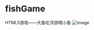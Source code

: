 # fishGame
HTML5游戏——大鱼吃浮游喂小鱼
![image](https://github.com/doublede/fishGame/raw/master/src/bigTail.png)
